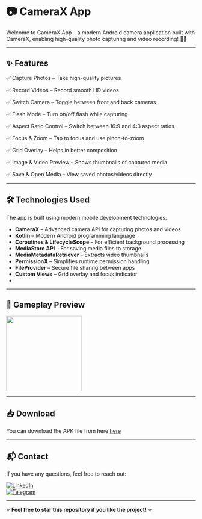 # 📷 CameraX App
Welcome to CameraX App – a modern Android camera application built with CameraX, enabling high-quality photo capturing and video recording! 🎥📸

---

## ✨ Features
✅ Capture Photos – Take high-quality pictures

✅ Record Videos – Record smooth HD videos

✅ Switch Camera – Toggle between front and back cameras

✅ Flash Mode – Turn on/off flash while capturing

✅ Aspect Ratio Control – Switch between 16:9 and 4:3 aspect ratios

✅ Focus & Zoom – Tap to focus and use pinch-to-zoom

✅ Grid Overlay – Helps in better composition

✅ Image & Video Preview – Shows thumbnails of captured media

✅ Save & Open Media – View saved photos/videos directly

---

## 🛠 Technologies Used
The app is built using modern mobile development technologies:
- **CameraX** – Advanced camera API for capturing photos and videos
- **Kotlin** – Modern Android programming language
- **Coroutines & LifecycleScope** – For efficient background processing
- **MediaStore API** – For saving media files to storage
- **MediaMetadataRetriever** – Extracts video thumbnails
- **PermissionX** – Simplifies runtime permission handling
- **FileProvider** – Secure file sharing between apps
- **Custom Views** – Grid overlay and focus indicator
- 
---

## 🎥 Gameplay Preview
<img src="https://github.com/Khonsaid/CameraX_Demo/blob/main/CameraXDemo.gif" width="200">

---

## 📥 Download
You can download the APK file from here [here](https://github.com/Khonsaid/CameraX_Demo/raw/main/CameraXDemo.apk)

---

## 📬 Contact
If you have any questions, feel free to reach out:

[![LinkedIn](https://img.shields.io/badge/LinkedIn-Profile-blue?style=for-the-badge&logo=linkedin)](https://www.linkedin.com/in/khonsaid)  
[![Telegram](https://img.shields.io/badge/Telegram-Message-blue?style=for-the-badge&logo=telegram)](https://t.me/xonsaid)

---

⭐ **Feel free to star this repository if you like the project!** ⭐
